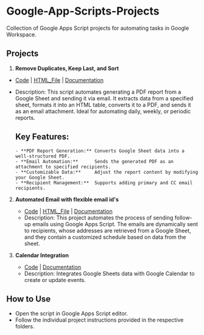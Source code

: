 # Google-App-Scripts-Projects
Collection of Google Apps Script projects for automating tasks in Google Workspace.

## Projects
1. **Remove Duplicates, Keep Last, and Sort**
- [Code](Google_Sheet_Pdf_Report_Email/App_Script.gs) | [HTML_File](Google_Sheet_Pdf_Report_Email/HTML.html) | [Documentation](Google_Sheet_Pdf_Report_Email/README.md)
- Description: This script automates generating a PDF report from a Google Sheet and sending it via email. It extracts data from a specified sheet, formats it into an HTML table, converts it to a PDF, and sends it as an email attachment. Ideal for automating daily, weekly, or periodic reports.

   ## Key Features:
      - **PDF Report Generation:** Converts Google Sheet data into a well-structured PDF.
      - **Email Automation:**      Sends the generated PDF as an attachment to specified recipients.
      - **Customizable Data:**     Adjust the report content by modifying your Google Sheet.
      - **Recipient Management:**  Supports adding primary and CC email recipients.

2. **Automated Email with flexible email id's**
   - [Code](send_schedule_email_flexible_email_ids/schedule_emails_flx_emails.gs) | [HTML_File](send_schedule_email_flexible_email_ids/HTML.html) | [Documentation](send_schedule_email_flexible_email_ids/README.md)
   - Description: This project automates the process of sending follow-up emails using Google Apps Script. The emails are dynamically sent to recipients, whose addresses are retrieved from a Google Sheet, and they contain a customized schedule based on data from the sheet.

3. **Calendar Integration**
   - [Code](google-sheet-pdf-report-email) | [Documentation](calendar_integration/README.md)
   - Description: Integrates Google Sheets data with Google Calendar to create or update events.

## How to Use
- Open the script in Google Apps Script editor.
- Follow the individual project instructions provided in the respective folders.

